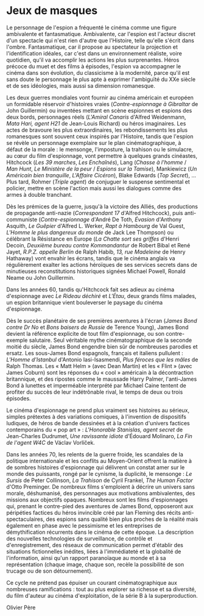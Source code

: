 # Jeux de masques

Le personnage de l'espion a fréquenté le cinéma comme une figure ambivalente et fantasmatique. Ambivalente, car l'espion est l'acteur discret d'un spectacle qui n'est rien d'autre que l'Histoire, telle qu'elle s'écrit dans l'ombre. Fantasmatique, car il propose au spectateur la projection et l'identification idéales, car c'est dans un environnement réaliste, voire quotidien, qu'il va accomplir les actions les plus surprenantes. Héros précoce du muet et des films à épisodes, l'espion va accompagner le cinéma dans son évolution, du classicisme à la modernité, parce qu'il est sans doute le personnage le plus apte à exprimer l'ambiguïté du XXe siècle et de ses idéologies, mais aussi sa dimension romanesque.

Les deux guerres mondiales vont fournir au cinéma américain et européen un formidable réservoir d'histoires vraies (*Contre-espionnage à Gibraltar* de John Guillermin) ou inventées mettant en scène espionnes et espions des deux bords, personnages réels (*L'Amiral Canaris* d'Alfred Weidenmann, *Mata Hari, agent H21* de Jean-Louis Richard) ou héros imaginaires. Les actes de bravoure les plus extraordinaires, les rebondissements les plus romanesques sont souvent ceux inspirés par l'Histoire, tandis que l'espion se révèle un personnage exemplaire sur le plan cinématographique, à défaut de la morale&nbsp;: le mensonge, l'imposture, la trahison ou le simulacre, au cœur du film d'espionnage, vont permettre à quelques grands cinéastes, Hitchcock (*Les 39 marches*, *Les Enchaînés*), Lang (*Chasse à l'homme* / *Man Hunt*, *Le Ministère de la peur* / *Espions sur la Tamise*), Mankiewicz (*Un Américain bien tranquille*, *L'Affaire Cicéron*), Blake Edwards (*Top Secret*), ... Plus tard, Rohmer (*Triple agent*) de conjuguer le suspense sentimental et policier, mettre en scène l'action mais aussi les dialogues comme des armes à double tranchant.

Dès les prémices de la guerre, jusqu'à la victoire des Alliés, des productions de propagande anti-nazie (*Correspondant 17* d'Alfred Hitchcock), puis anti-communiste (*Contre-espionnage* d'André De Toth, *Évasion* d'Anthony Asquith, *Le Guêpier* d'Alfred L. Werker, *Rapt à Hambourg* de Val Guest, *L'Homme le plus dangereux du monde* de Jack Lee Thompson) ou célébrant la Résistance en Europe (*La Chatte sort ses griffes* d'Henri Decoin, *Deuxième bureau contre Kommandantur* de Robert Bibal et René Jayet, *R.P.Z. appelle Berlin* de Ralph Habib, *13, rue Madeleine* de Henry Hathaway) vont envahir les écrans, tandis que le cinéma anglais va régulièrement exalter les actions héroïques de ses services secrets dans de minutieuses reconstitutions historiques signées Michael Powell, Ronald Neame ou John Guillermin.

Dans les années 60, tandis qu'Hitchcock fait ses adieux au cinéma d'espionnage avec *Le Rideau déchiré* et *L'Étau*, deux grands films malades, un espion britannique vient bouleverser le paysage du cinéma d'espionnage.

Dès le succès planétaire de ses premières aventures à l'écran (*James Bond contre Dr No* et *Bons baisers de Russie* de Terence Young), James Bond devient la référence explicite de tout film d'espionnage, ou son contre-exemple salutaire. Seul véritable mythe cinématographique de la seconde moitié du siècle, James Bond engendre bien sûr de nombreuses parodies et ersatz. Les sous-James Bond espagnols, français et italiens pullulent&nbsp;: *L'Homme d'Istanbul* d'Antonio Iasi-Isasmendi, *Plus féroces que les mâles* de Ralph Thomas. Les «&nbsp;Matt Helm&nbsp;» (avec Dean Martin) et les «&nbsp;Flint&nbsp;» (avec James Coburn) sont les réponses du «&nbsp;cool&nbsp;» américain à la décontraction britannique, et des ripostes comme le maussade Harry Palmer, l'anti-James Bond à lunettes et imperméable interprété par Michael Caine tentent de profiter du succès de leur indétrônable rival, le temps de deux ou trois épisodes.

Le cinéma d'espionnage ne prend plus vraiment ses histoires au sérieux, simples prétextes à des variations comiques, à l'invention de dispositifs ludiques, de héros de bande dessinées et à la création d'univers factices contemporains du «&nbsp;pop art&nbsp;»&nbsp;: *L'Honorable Stanislas, agent secret* de Jean-Charles Dudrumet, *Une ravissante idiote* d'Édouard Molinaro, *La Fin de l'agent W4C* de Václav Vorlíček.

Dans les années 70, les relents de la guerre froide, les scandales de la politique internationale et les conflits au Moyen-Orient offrent la matière à de sombres histoires d'espionnage qui délivrent un constat amer sur le monde des puissants, rongé par le cynisme, la duplicité, le mensonge&nbsp;: *Le Sursis* de Peter Collinson, *La Trahison* de Cyril Frankel, *The Human Factor* d'Otto Preminger. De nombreux films s'emploient à décrire un univers sans morale, déshumanisé, des personnages aux motivations ambivalentes, des missions aux objectifs opaques. Nombreux sont les films d'espionnages qui, prenant le contre-pied des aventures de James Bond, opposeront aux péripéties factices du héros invincible créé par Ian Fleming des récits anti-spectaculaires, des espions sans qualité bien plus proches de la réalité mais également en phase avec le pessimisme et les entreprises de démythification récurrents dans le cinéma de cette époque. La description des nouvelles technologies de surveillance, de contrôle et d'enregistrement, des réseaux de communication permet d'établir des situations fictionnelles inédites, liées à l'immédiateté et la globalité de l'information, ainsi qu'un rapport paranoïaque au monde et à sa représentation (chaque image, chaque son, recèle la possibilité de son trucage ou de son détournement).

Ce cycle ne prétend pas épuiser un courant cinématographique aux nombreuses ramifications&nbsp;: tout au plus explorer sa richesse et sa diversité, du film d'auteur au cinéma d'exploitation, de la série B à la superproduction.

Olivier Père